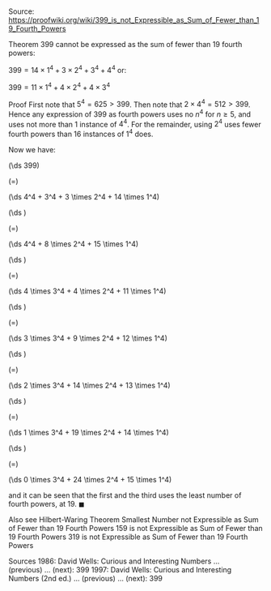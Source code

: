 # 

Source: https://proofwiki.org/wiki/399_is_not_Expressible_as_Sum_of_Fewer_than_19_Fourth_Powers



Theorem
$399$ cannot be expressed as the sum of fewer than $19$ fourth powers:

$399 = 14 \times 1^4 + 3 \times 2^4 + 3^4 + 4^4$
or:

$399 = 11 \times 1^4 + 4 \times 2^4 + 4 \times 3^4$


Proof
First note that $5^4 = 625 > 399$.
Then note that $2 \times 4^4 = 512 > 399$.
Hence any expression of $399$ as fourth powers uses no $n^4$ for $n \ge 5$, and uses not more than $1$ instance of $4^4$.
For the remainder, using $2^4$ uses fewer fourth powers than $16$ instances of $1^4$ does.

Now we have:














\(\ds 399\)

\(=\)







\(\ds 4^4 + 3^4 + 3 \times 2^4 + 14 \times 1^4\)




















\(\ds \)

\(=\)







\(\ds 4^4 + 8 \times 2^4 + 15 \times 1^4\)




















\(\ds \)

\(=\)







\(\ds 4 \times 3^4 + 4 \times 2^4 + 11 \times 1^4\)




















\(\ds \)

\(=\)







\(\ds 3 \times 3^4 + 9 \times 2^4 + 12 \times 1^4\)




















\(\ds \)

\(=\)







\(\ds 2 \times 3^4 + 14 \times 2^4 + 13 \times 1^4\)




















\(\ds \)

\(=\)







\(\ds 1 \times 3^4 + 19 \times 2^4 + 14 \times 1^4\)




















\(\ds \)

\(=\)







\(\ds 0 \times 3^4 + 24 \times 2^4 + 15 \times 1^4\)









and it can be seen that the first and the third uses the least number of fourth powers, at $19$.
$\blacksquare$


Also see
Hilbert-Waring Theorem
Smallest Number not Expressible as Sum of Fewer than 19 Fourth Powers
159 is not Expressible as Sum of Fewer than 19 Fourth Powers
319 is not Expressible as Sum of Fewer than 19 Fourth Powers


Sources
1986: David Wells: Curious and Interesting Numbers ... (previous) ... (next): $399$
1997: David Wells: Curious and Interesting Numbers (2nd ed.) ... (previous) ... (next): $399$




